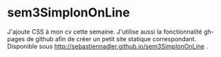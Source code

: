 # sem3SimplonOnLine

J'ajoute CSS à mon cv cette semaine. J'utilise aussi la fonctionnalité gh-pages de github afin de créer un petit site statique correspondant. Disponible sous http://sebastiennadler.github.io/sem3SimplonOnLine .
